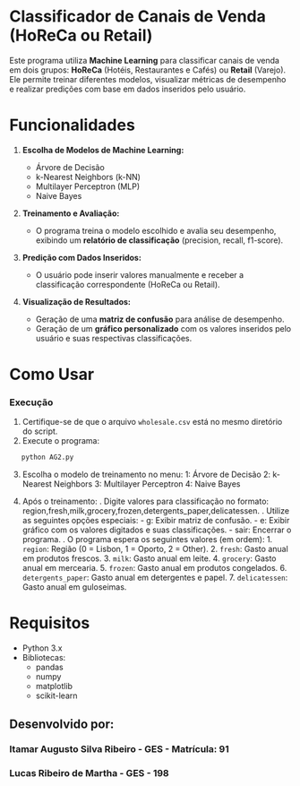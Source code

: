 # Classificador de Canais de Venda (HoReCa ou Retail)

Este programa utiliza **Machine Learning** para classificar canais de venda em dois grupos: **HoReCa** (Hotéis, Restaurantes e Cafés) ou **Retail** (Varejo). Ele permite treinar diferentes modelos, visualizar métricas de desempenho e realizar predições com base em dados inseridos pelo usuário.


# Funcionalidades

1. **Escolha de Modelos de Machine Learning:**
   - Árvore de Decisão
   - k-Nearest Neighbors (k-NN)
   - Multilayer Perceptron (MLP)
   - Naive Bayes

2. **Treinamento e Avaliação:**
   - O programa treina o modelo escolhido e avalia seu desempenho, exibindo um **relatório de classificação** (precision, recall, f1-score).

3. **Predição com Dados Inseridos:**
   - O usuário pode inserir valores manualmente e receber a classificação correspondente (HoReCa ou Retail).

4. **Visualização de Resultados:**
   - Geração de uma **matriz de confusão** para análise de desempenho.
   - Geração de um **gráfico personalizado** com os valores inseridos pelo usuário e suas respectivas classificações.


# Como Usar

### Execução

1. Certifique-se de que o arquivo `wholesale.csv` está no mesmo diretório do script.
2. Execute o programa:
```bash
   python AG2.py
```

3. Escolha o modelo de treinamento no menu:
        1: Árvore de Decisão
        2: k-Nearest Neighbors
        3: Multilayer Perceptron
        4: Naive Bayes

4. Após o treinamento:
    . Digite valores para classificação no formato: region,fresh,milk,grocery,frozen,detergents_paper,delicatessen.
    . Utilize as seguintes opções especiais:
            - g: Exibir matriz de confusão.
            - e: Exibir gráfico com os valores digitados e suas classificações.
            - sair: Encerrar o programa.
    . O programa espera os seguintes valores (em ordem):
        1. `region`: Região (0 = Lisbon, 1 = Oporto, 2 = Other).
        2. `fresh`: Gasto anual em produtos frescos.
        3. `milk`: Gasto anual em leite.
        4. `grocery`: Gasto anual em mercearia.
        5. `frozen`: Gasto anual em produtos congelados.
        6. `detergents_paper`: Gasto anual em detergentes e papel.
        7. `delicatessen`: Gasto anual em guloseimas.

# Requisitos

- Python 3.x
- Bibliotecas:
  - pandas
  - numpy
  - matplotlib
  - scikit-learn



## Desenvolvido por:
### Itamar Augusto Silva Ribeiro - GES - Matrícula: 91
### Lucas Ribeiro de Martha - GES - 198
